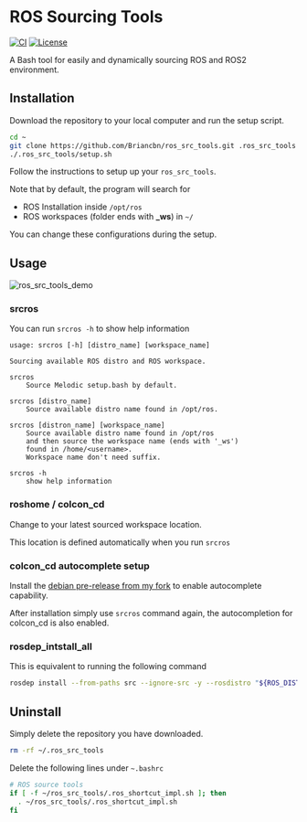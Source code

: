 # ROS Sourcing Tools
[![CI](https://github.com/Briancbn/ros_src_tools/actions/workflows/ci.yml/badge.svg?branch=master)](https://github.com/Briancbn/ros_src_tools/actions/workflows/ci.yml)
[![License](https://img.shields.io/badge/License-Apache%202.0-blue.svg)](https://opensource.org/licenses/Apache-2.0)

A Bash tool for easily and dynamically sourcing ROS and ROS2 environment.

## Installation
Download the repository to your local computer and run the setup script.
```bash
cd ~
git clone https://github.com/Briancbn/ros_src_tools.git .ros_src_tools
./.ros_src_tools/setup.sh
```
Follow the instructions to setup up your `ros_src_tools`.

Note that by default, the program will search for
- ROS Installation inside `/opt/ros`
- ROS workspaces (folder ends with **_ws**) in `~/`

You can change these configurations during the setup.

## Usage
![ros_src_tools_demo](./media/ros_src_tools_demo.gif)
### **srcros**

You can run `srcros -h` to show help information
```
usage: srcros [-h] [distro_name] [workspace_name]

Sourcing available ROS distro and ROS workspace.

srcros
    Source Melodic setup.bash by default.

srcros [distro_name]
    Source available distro name found in /opt/ros.

srcros [distron_name] [workspace_name]
    Source available distro name found in /opt/ros
    and then source the workspace name (ends with '_ws')
    found in /home/<username>.
    Workspace name don't need suffix.

srcros -h
    show help information
```
### **roshome / colcon_cd**
Change to your latest sourced workspace location.

This location is defined automatically when you run `srcros`

### colcon_cd autocomplete setup
Install the [debian pre-release from my fork](https://github.com/Briancbn/colcon-cd/releases/tag/0.1.2) to enable autocomplete capability.

After installation simply use `srcros` command again, the autocompletion for colcon_cd is also enabled.

### **rosdep_intstall_all**
This is equivalent to running the following command
```bash
rosdep install --from-paths src --ignore-src -y --rosdistro "${ROS_DISTRO}"
```

## Uninstall
Simply delete the repository you have downloaded.
```bash
rm -rf ~/.ros_src_tools
```

Delete the following lines under `~.bashrc`

```bash
# ROS source tools
if [ -f ~/ros_src_tools/.ros_shortcut_impl.sh ]; then
  . ~/ros_src_tools/.ros_shortcut_impl.sh
fi
```

